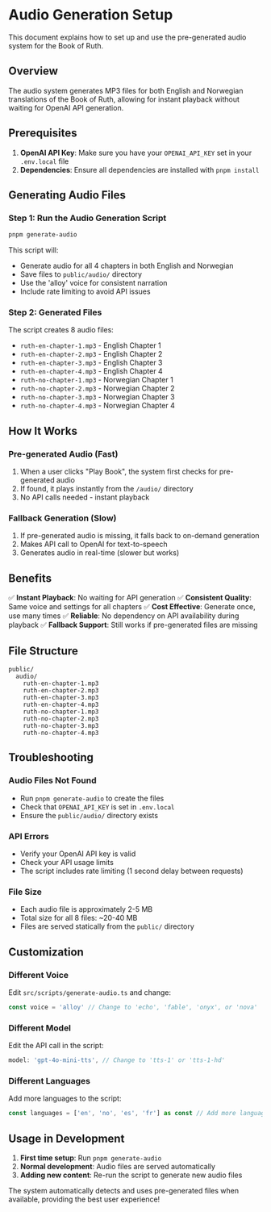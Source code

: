 # Audio Generation Setup

This document explains how to set up and use the pre-generated audio system for the Book of Ruth.

## Overview

The audio system generates MP3 files for both English and Norwegian translations of the Book of Ruth, allowing for instant playback without waiting for OpenAI API generation.

## Prerequisites

1. **OpenAI API Key**: Make sure you have your `OPENAI_API_KEY` set in your `.env.local` file
2. **Dependencies**: Ensure all dependencies are installed with `pnpm install`

## Generating Audio Files

### Step 1: Run the Audio Generation Script

```bash
pnpm generate-audio
```

This script will:
- Generate audio for all 4 chapters in both English and Norwegian
- Save files to `public/audio/` directory
- Use the 'alloy' voice for consistent narration
- Include rate limiting to avoid API issues

### Step 2: Generated Files

The script creates 8 audio files:
- `ruth-en-chapter-1.mp3` - English Chapter 1
- `ruth-en-chapter-2.mp3` - English Chapter 2
- `ruth-en-chapter-3.mp3` - English Chapter 3
- `ruth-en-chapter-4.mp3` - English Chapter 4
- `ruth-no-chapter-1.mp3` - Norwegian Chapter 1
- `ruth-no-chapter-2.mp3` - Norwegian Chapter 2
- `ruth-no-chapter-3.mp3` - Norwegian Chapter 3
- `ruth-no-chapter-4.mp3` - Norwegian Chapter 4

## How It Works

### Pre-generated Audio (Fast)
1. When a user clicks "Play Book", the system first checks for pre-generated audio
2. If found, it plays instantly from the `/audio/` directory
3. No API calls needed - instant playback

### Fallback Generation (Slow)
1. If pre-generated audio is missing, it falls back to on-demand generation
2. Makes API call to OpenAI for text-to-speech
3. Generates audio in real-time (slower but works)

## Benefits

✅ **Instant Playback**: No waiting for API generation
✅ **Consistent Quality**: Same voice and settings for all chapters
✅ **Cost Effective**: Generate once, use many times
✅ **Reliable**: No dependency on API availability during playback
✅ **Fallback Support**: Still works if pre-generated files are missing

## File Structure

```
public/
  audio/
    ruth-en-chapter-1.mp3
    ruth-en-chapter-2.mp3
    ruth-en-chapter-3.mp3
    ruth-en-chapter-4.mp3
    ruth-no-chapter-1.mp3
    ruth-no-chapter-2.mp3
    ruth-no-chapter-3.mp3
    ruth-no-chapter-4.mp3
```

## Troubleshooting

### Audio Files Not Found
- Run `pnpm generate-audio` to create the files
- Check that `OPENAI_API_KEY` is set in `.env.local`
- Ensure the `public/audio/` directory exists

### API Errors
- Verify your OpenAI API key is valid
- Check your API usage limits
- The script includes rate limiting (1 second delay between requests)

### File Size
- Each audio file is approximately 2-5 MB
- Total size for all 8 files: ~20-40 MB
- Files are served statically from the `public/` directory

## Customization

### Different Voice
Edit `src/scripts/generate-audio.ts` and change:
```typescript
const voice = 'alloy' // Change to 'echo', 'fable', 'onyx', or 'nova'
```

### Different Model
Edit the API call in the script:
```typescript
model: 'gpt-4o-mini-tts', // Change to 'tts-1' or 'tts-1-hd'
```

### Different Languages
Add more languages to the script:
```typescript
const languages = ['en', 'no', 'es', 'fr'] as const // Add more languages
```

## Usage in Development

1. **First time setup**: Run `pnpm generate-audio`
2. **Normal development**: Audio files are served automatically
3. **Adding new content**: Re-run the script to generate new audio files

The system automatically detects and uses pre-generated files when available, providing the best user experience!
